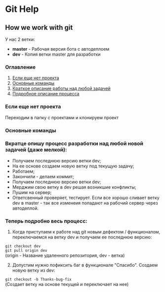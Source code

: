# Git Help
## **How we work with git**

У нас 2 ветки:
- **master** - Рабочая версия бота с автодеплоем
- **dev** - Копия ветки master для разработки

### Оглавление
1. [Если еще нет проекта](#Если-еще-нет-проекта)
2. [Основные команды](#Основные-команды)
3. [Краткое описание работы над любой задачей](#вкратце-опишу-процесс-разработки-над-любой-новой-задачей-даже-мелкой)
4. [Подробное описание процесса](#теперь-подробно-весь-процесс)

### Если еще нет проекта
Переходим в папку с проектами и клонируем проект

### Основные команды

### Вкратце опишу процесс разработки над любой новой задачей (даже мелкой):
- Получаем последнюю версию ветки dev;
- На ее основе создаем новую ветку под текущую задачу;
- Работаем;
- Закончили - делаем коммит;
- Получаем последнюю версию ветки dev;
- Мерджим свою ветку в dev решая возникшие конфликты;
- Пушим на сервер;
- Ответсвенный проверяет, тестирует. Если все хорошо сливает ветку dev в master - так все изменеия попадают на рабочий сервер через автодеплой.


### Теперь подробно весь процесс:
1. Когда приступаем к работе над git новым дефектом / функционалом, переключаемся на ветку dev и получаем ее последнюю версию:

`git checkout dev`<br>
`git pull origin dev`<br>
(origin - Название удаленного репозитория, dev - ветка)

2. Допустим нужно пофиксить баг в функционале "Спасибо". Создаем новую ветку из dev:

`git checkout -b Thanks-bug-fix`<br>
(Создает ветку на основе текущей и переключает на нее)
